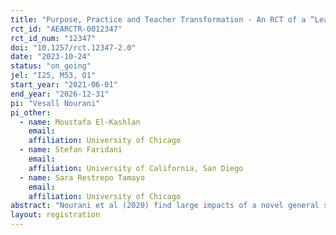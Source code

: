 ```yaml
---
title: "Purpose, Practice and Teacher Transformation - An RCT of a “Learning to Learn” Teacher Training in Ugandan Secondary Schools"
rct_id: "AEARCTR-0012347"
rct_id_num: "12347"
doi: "10.1257/rct.12347-2.0"
date: "2023-10-24"
status: "on_going"
jel: "I25, M53, O1"
start_year: "2021-06-01"
end_year: "2026-12-31"
pi: "Vesall Nourani"
pi_other:
  - name: Moustafa El-Kashlan
    email: 
    affiliation: University of Chicago
  - name: Stefan Faridani
    email: 
    affiliation: University of California, San Diego
  - name: Sara Restrepo Tamayo
    email: 
    affiliation: University of Chicago
abstract: "Nourani et al (2020) find large impacts of a novel general skills teacher training in Ugandan primary schools. The teacher training program is now being implemented in secondary schools and coincides with a comprehensive change in towards a competency-based approach to education in the national curriculum for secondary education. Using this context, this project advances two broad research questions: 1) does effective implementation of pedagogies associated with the competency-based curriculum require teachers to understand their purpose? 2) do the effects of the general skills approach to primary education replicate at secondary? This pre-analysis plan proposes a three-arm design for a follow-up randomized controlled trial to study the effects of Kimanya-Ngeyo's teacher training program on student outcomes in teachers working at 39 secondary schools in rural Uganda. For question 1), this study has innovated new measures of the teacher’s understanding of the purpose of the pedagogical approach they adopt in the classroom. Regarding this, we ask (Q1.1) is there internal alignment in the relationship between a teacher’s understanding of the objectives they are carrying out and their actual pedagogical acts across time? (Q1.2) is internal alignment reflected in students’ experience of a teacher’s pedagogy (external alignment)? (Q1.3) does this purpose-practice alignment drive learning outcomes in students?Question 2) answers three key research questions related to replication in secondary schools: (Q2.1) Does the program replicate in secondary schools? Does the program effect remain high when teachers do not self-select into training? (Q2.2) Are there teacher-to-teacher spillovers? (Q2.3) Does training with a friend improve program effectiveness? "
layout: registration
---
```


